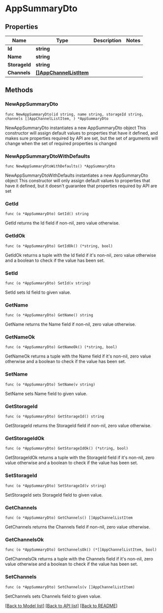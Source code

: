 # AppSummaryDto

## Properties

Name | Type | Description | Notes
------------ | ------------- | ------------- | -------------
**Id** | **string** |  | 
**Name** | **string** |  | 
**StorageId** | **string** |  | 
**Channels** | [**[]AppChannelListItem**](AppChannelListItem.md) |  | 

## Methods

### NewAppSummaryDto

`func NewAppSummaryDto(id string, name string, storageId string, channels []AppChannelListItem, ) *AppSummaryDto`

NewAppSummaryDto instantiates a new AppSummaryDto object
This constructor will assign default values to properties that have it defined,
and makes sure properties required by API are set, but the set of arguments
will change when the set of required properties is changed

### NewAppSummaryDtoWithDefaults

`func NewAppSummaryDtoWithDefaults() *AppSummaryDto`

NewAppSummaryDtoWithDefaults instantiates a new AppSummaryDto object
This constructor will only assign default values to properties that have it defined,
but it doesn't guarantee that properties required by API are set

### GetId

`func (o *AppSummaryDto) GetId() string`

GetId returns the Id field if non-nil, zero value otherwise.

### GetIdOk

`func (o *AppSummaryDto) GetIdOk() (*string, bool)`

GetIdOk returns a tuple with the Id field if it's non-nil, zero value otherwise
and a boolean to check if the value has been set.

### SetId

`func (o *AppSummaryDto) SetId(v string)`

SetId sets Id field to given value.


### GetName

`func (o *AppSummaryDto) GetName() string`

GetName returns the Name field if non-nil, zero value otherwise.

### GetNameOk

`func (o *AppSummaryDto) GetNameOk() (*string, bool)`

GetNameOk returns a tuple with the Name field if it's non-nil, zero value otherwise
and a boolean to check if the value has been set.

### SetName

`func (o *AppSummaryDto) SetName(v string)`

SetName sets Name field to given value.


### GetStorageId

`func (o *AppSummaryDto) GetStorageId() string`

GetStorageId returns the StorageId field if non-nil, zero value otherwise.

### GetStorageIdOk

`func (o *AppSummaryDto) GetStorageIdOk() (*string, bool)`

GetStorageIdOk returns a tuple with the StorageId field if it's non-nil, zero value otherwise
and a boolean to check if the value has been set.

### SetStorageId

`func (o *AppSummaryDto) SetStorageId(v string)`

SetStorageId sets StorageId field to given value.


### GetChannels

`func (o *AppSummaryDto) GetChannels() []AppChannelListItem`

GetChannels returns the Channels field if non-nil, zero value otherwise.

### GetChannelsOk

`func (o *AppSummaryDto) GetChannelsOk() (*[]AppChannelListItem, bool)`

GetChannelsOk returns a tuple with the Channels field if it's non-nil, zero value otherwise
and a boolean to check if the value has been set.

### SetChannels

`func (o *AppSummaryDto) SetChannels(v []AppChannelListItem)`

SetChannels sets Channels field to given value.



[[Back to Model list]](../README.md#documentation-for-models) [[Back to API list]](../README.md#documentation-for-api-endpoints) [[Back to README]](../README.md)


